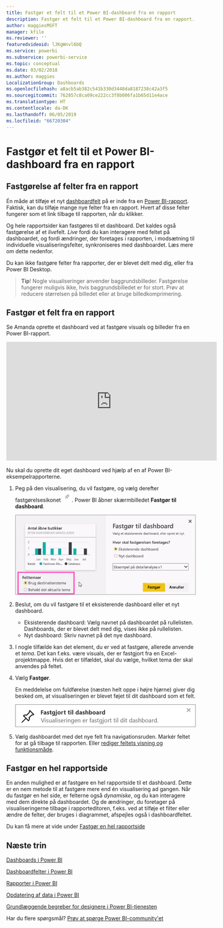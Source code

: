 ```yaml
---
title: Fastgør et felt til et Power BI-dashboard fra en rapport
description: Fastgør et felt til et Power BI-dashboard fra en rapport.
author: maggiesMSFT
manager: kfile
ms.reviewer: ''
featuredvideoid: lJKgWnvl6bQ
ms.service: powerbi
ms.subservice: powerbi-service
ms.topic: conceptual
ms.date: 03/02/2018
ms.author: maggies
LocalizationGroup: Dashboards
ms.openlocfilehash: a8acb5ab382c541b330d3448da8187238c42a3f5
ms.sourcegitcommit: 762857c8ca09ce222cc3f8b006fa1b65d11e4ace
ms.translationtype: HT
ms.contentlocale: da-DK
ms.lasthandoff: 06/05/2019
ms.locfileid: "66720304"
---
```

# <a name="pin-a-tile-to-a-power-bi-dashboard-from-a-report"></a>Fastgør et felt til et Power BI-dashboard fra en rapport
## <a name="pinning-tiles-from-a-report"></a>Fastgørelse af felter fra en rapport
Én måde at tilføje et nyt [dashboardfelt](consumer/end-user-tiles.md) på er inde fra en [Power BI-rapport](consumer/end-user-reports.md). Faktisk, kan du tilføje mange nye felter fra en rapport.  Hvert af disse felter fungerer som et link tilbage til rapporten, når du klikker.

Og hele rapportsider kan fastgøres til et dashboard.  Det kaldes også fastgørelse af et *live*felt.  *Live* fordi du kan interagere med feltet på dashboardet, og fordi ændringer, der foretages i rapporten, i modsætning til individuelle visualiseringsfelter, synkroniseres med dashboardet. Læs mere om dette nedenfor.

Du kan ikke fastgøre felter fra rapporter, der er blevet delt med dig, eller fra Power BI Desktop. 

> **Tip**! Nogle visualiseringer anvender baggrundsbilleder. Fastgørelse fungerer muligvis ikke, hvis baggrundsbilledet er for stort.  Prøv at reducere størrelsen på billedet eller at bruge billedkomprimering.  
> 
> 

## <a name="pin-a-tile-from-a-report"></a>Fastgør et felt fra en rapport
Se Amanda oprette et dashboard ved at fastgøre visuals og billeder fra en Power BI-rapport.

<iframe width="560" height="315" src="https://www.youtube.com/embed/lJKgWnvl6bQ" frameborder="0" allowfullscreen></iframe>

Nu skal du oprette dit eget dashboard ved hjælp af en af Power BI-eksempelrapporterne.

1. Peg på den visualisering, du vil fastgøre, og vælg derefter fastgørelsesikonet ![](media/service-dashboard-pin-tile-from-report/pbi_pintile_small.png). Power BI åbner skærmbilledet **Fastgør til dashboard**.
   
     ![Fastgør til dashboardvindue](media/service-dashboard-pin-tile-from-report/pbi_themes2.png)
2. Beslut, om du vil fastgøre til et eksisterende dashboard eller et nyt dashboard.
   
   * Eksisterende dashboard: Vælg navnet på dashboardet på rullelisten. Dashboards, der er blevet delt med dig, vises ikke på rullelisten.
   * Nyt dashboard: Skriv navnet på det nye dashboard.
3. I nogle tilfælde kan det element, du er ved at fastgøre, allerede anvende et *tema*.  Det kan f.eks. være visuals, der er fastgjort fra en Excel-projektmappe. Hvis det er tilfældet, skal du vælge, hvilket tema der skal anvendes på feltet.
4. Vælg **Fastgør**.
   
   En meddelelse om fuldførelse (næsten helt oppe i højre hjørne) giver dig besked om, at visualiseringen er blevet føjet til dit dashboard som et felt.
   
   ![meddelelse om fuldførelse](media/service-dashboard-pin-tile-from-report/pinsuccess.png)
5. Vælg dashboardet med det nye felt fra navigationsruden. Markér feltet for at gå tilbage til rapporten. Eller [rediger feltets visning og funktionsmåde](service-dashboard-edit-tile.md).

## <a name="pin-an-entire-report-page"></a>Fastgør en hel rapportside
En anden mulighed er at fastgøre en hel rapportside til et dashboard. Dette er en nem metode til at fastgøre mere end én visualisering ad gangen.  Når du fastgør en hel side, er felterne også *dynamiske*, og du kan interagere med dem direkte på dashboardet. Og de ændringer, du foretager på visualiseringerne tilbage i rapporteditoren, f.eks. ved at tilføje et filter eller ændre de felter, der bruges i diagrammet, afspejles også i dashboardfeltet.  

Du kan få mere at vide under [Fastgør en hel rapportside](service-dashboard-pin-live-tile-from-report.md)

## <a name="next-steps"></a>Næste trin
[Dashboards i Power BI](consumer/end-user-dashboards.md)

[Dashboardfelter i Power BI](consumer/end-user-tiles.md)

[Rapporter i Power BI](consumer/end-user-reports.md)

[Opdatering af data i Power BI](refresh-data.md)

[Grundlæggende begreber for designere i Power BI-tjenesten](service-basic-concepts.md)

Har du flere spørgsmål? [Prøv at spørge Power BI-community'et](http://community.powerbi.com/)

